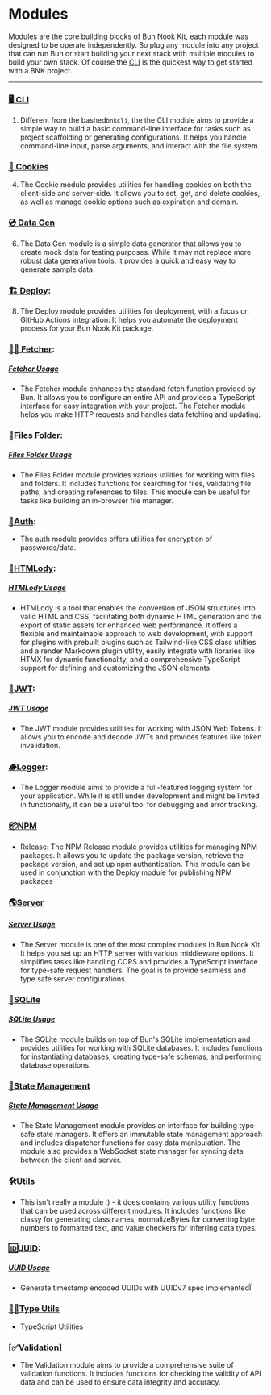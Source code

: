 # Modules
Modules are the core building blocks of Bun Nook Kit, each module was designed to be operate independently. So plug any module into any project that can run Bun or start building your next stack with multiple modules to build your own stack. Of course the [CLI](bnk-cli/bnk-cli-readme) is the quickest way to get started with a BNK project.

---
### [🖥️ CLI](readmes/cli.md)
1. Different from the bashed`bnkcli`, the the CLI module aims to provide a simple way to build a basic command-line interface for tasks such as project scaffolding or generating configurations. It helps you handle command-line input, parse arguments, and interact with the file system.

### [🍪 Cookies](readmes/cookies.md)
4. The Cookie module provides utilities for handling cookies on both the client-side and server-side. It allows you to set, get, and delete cookies, as well as manage cookie options such as expiration and domain.

### [💿 Data Gen](readmes/data-gen.md)
6. The Data Gen module is a simple data generator that allows you to create mock data for testing purposes. While it may not replace more robust data generation tools, it provides a quick and easy way to generate sample data.

### [🏗️ Deploy](readmes/deploy.md):
8. The Deploy module provides utilities for deployment, with a focus on GitHub Actions integration. It helps you automate the deployment process for your Bun Nook Kit package.

### [🐶🦴 Fetcher](readmes/fetcher.md):
##### [Fetcher Usage](usage/fetcher-usage.md) 
- The Fetcher module enhances the standard fetch function provided by Bun. It allows you to configure an entire API and provides a TypeScript interface for easy integration with your project. The Fetcher module helps you make HTTP requests and handles data fetching and updating.


### [📂Files Folder](readmes/files-folder.md):
##### [Files Folder Usage](usage/files-folders-usage.md)
- The Files Folder module provides various utilities for working with files and folders. It includes functions for searching for files, validating file paths, and creating references to files. This module can be useful for tasks like building an in-browser file manager.

### [🔐Auth](readmes/auth.md):
- The auth module provides offers utilities for encryption of passwords/data.

### [📜HTMLody](readmes/htmlody.md):
##### [HTMLody Usage](usage/htmlody-usage.md)
- HTMLody is a tool that enables the conversion of JSON structures into valid HTML and CSS, facilitating both dynamic HTML generation and the export of static assets for enhanced web performance. It offers a flexible and maintainable approach to web development, with support for plugins with prebuilt plugins such as Tailwind-like CSS class utilties and a render Markdown plugin utility, easily integrate with libraries like HTMX for dynamic functionality, and a comprehensive TypeScript support for defining and customizing the JSON elements.

### [🔎JWT](readmes/jwt.md):
##### [JWT Usage](usage/jwt-usage.md)
-  The JWT module provides utilities for working with JSON Web Tokens. It allows you to encode and decode JWTs and provides features like token invalidation.

### [🪵Logger](readmes/logger.md):
- The Logger module aims to provide a full-featured logging system for your application. While it is still under development and might be limited in functionality, it can be a useful tool for debugging and error tracking.

### [📦NPM](readmes/npm-release.md)
- Release: The NPM Release module provides utilities for managing NPM packages. It allows you to update the package version, retrieve the package version, and set up npm authentication. This module can be used in conjunction with the Deploy module for publishing NPM packages

### [🌎Server](readmes/server.md)
##### [Server Usage](usage/server-usage.md)
- The Server module is one of the most complex modules in Bun Nook Kit. It helps you set up an HTTP server with various middleware options. It simplifies tasks like handling CORS and provides a TypeScript interface for type-safe request handlers. The goal is to provide seamless and type safe server configurations.

### [📝SQLite](readmes/sqlite.md)
##### [SQLite Usage](usage/sqlite-usage.md)
- The SQLite module builds on top of Bun's SQLite implementation and provides utilities for working with SQLite databases. It includes functions for instantiating databases, creating type-safe schemas, and performing database operations.

###  [🔄State Management](readmes/state.md)
##### [State Management Usage](usage/state-usage.md)
- The State Management module provides an interface for building type-safe state managers. It offers an immutable state management approach and includes dispatcher functions for easy data manipulation. The module also provides a WebSocket state manager for syncing data between the client and server.

###  [🛠️Utils](readmes/utils.md)
- This isn't really a module :) - it does contains various utility functions that can be used across different modules. It includes functions like classy for generating class names, normalizeBytes for converting byte numbers to formatted text, and value checkers for inferring data types.

### [🆔UUID](readmes/uuid.md):
##### [UUID Usage](usage/uuid-usage.md)
- Generate timestamp encoded UUIDs with UUIDv7 spec implementedÏ

### [🧙‍♂️Type Utils](readmes/type-utils.md)
- TypeScript Utilities

### [✅Validation]
- The Validation module aims to provide a comprehensive suite of validation functions. It includes functions for checking the validity of API data and can be used to ensure data integrity and accuracy.